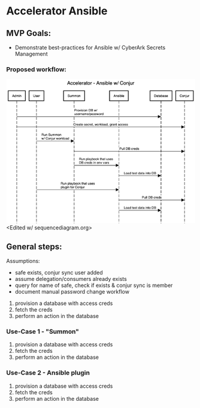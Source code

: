 # Accelerator Ansible

## MVP Goals:
- Demonstrate best-practices for Ansible w/ CyberArk Secrets Management

### Proposed workflow:
![Ansible MVPv1](https://github.com/conjurdemos/Accelerator-Ansible/blob/main/Ansible-MVPv1.png?raw=true)
<Edited w/ sequencediagram.org>

## General steps:
Assumptions:
 - safe exists, conjur sync user added
 - assume delegation/consumers already exists
 - query for name of safe, check if exists & conjur sync is member
 - document manual password change workflow

1. provision a database with access creds
2. fetch the creds
3. perform an action in the database

### Use-Case 1 - "Summon"
1. provision a database with access creds
2. fetch the creds
3. perform an action in the database

### Use-Case 2 - Ansible plugin
1. provision a database with access creds
2. fetch the creds
3. perform an action in the database

